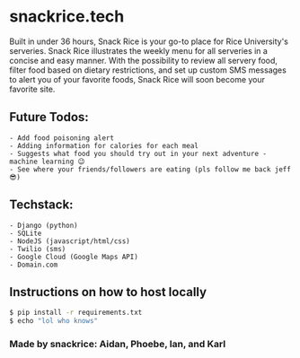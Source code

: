 # snackrice.tech
Built in under 36 hours, Snack Rice is your go-to place for Rice University's serveries. Snack Rice illustrates the weekly menu for all serveries in a concise and easy manner. With the possibility to review all servery food, filter food based on dietary restrictions, and set up custom SMS messages to alert you of your favorite foods, Snack Rice will soon become your favorite site.

## Future Todos:
	- Add food poisoning alert
	- Adding information for calories for each meal
	- Suggests what food you should try out in your next adventure - machine learning 😉
	- See where your friends/followers are eating (pls follow me back jeff 😎)
		
## Techstack:
	- Django (python)
	- SQLite
	- NodeJS (javascript/html/css)
	- Twilio (sms)
	- Google Cloud (Google Maps API)
	- Domain.com

## Instructions on how to host locally

```bash
$ pip install -r requirements.txt
$ echo "lol who knows"
```
	
### Made by snackrice: Aidan, Phoebe, Ian, and Karl
